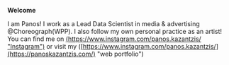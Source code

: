 <b>Welcome</b>

I am Panos!
I work as a Lead Data Scientist in media & advertising @Choreograph(WPP).
I also follow my own personal practice as an artist! You can find me on [(https://www.instagram.com/panos.kazantzis/ "Instagram")](https://www.instagram.com/panos.kazantzis/) or visit my ([https://www.instagram.com/panos.kazantzis/](https://panoskazantzis.com/) "web portfolio")
